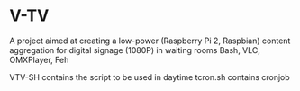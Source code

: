 # V-TV
A project aimed at creating a low-power (Raspberry Pi 2, Raspbian) content aggregation for digital signage (1080P) in waiting rooms Bash, VLC, OMXPlayer, Feh

VTV-SH contains the script to be used in daytime
tcron.sh contains cronjob
